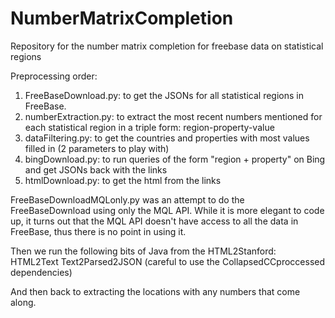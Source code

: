 NumberMatrixCompletion
======================

Repository for the number matrix completion for freebase data on statistical regions

Preprocessing order:

1. FreeBaseDownload.py: to get the JSONs for all statistical regions in FreeBase.
2. numberExtraction.py: to extract the most recent numbers mentioned for each statistical region in a triple form: region-property-value
3. dataFiltering.py: to get the countries and properties with most values filled in (2 parameters to play with)
4. bingDownload.py: to run queries of the form "region + property" on Bing and get JSONs back with the links
5. htmlDownload.py: to get the html from the links

FreeBaseDownloadMQLonly.py was an attempt to do the FreeBaseDownload using only the MQL API. While it is more elegant to code up, it turns out that the MQL API doesn't have access to all the data in FreeBase, thus there is no point in using it.

Then we run the following bits of Java from the HTML2Stanford:
HTML2Text
Text2Parsed2JSON (careful to use the CollapsedCCproccessed dependencies)

And then back to extracting the locations with any numbers that come along.
